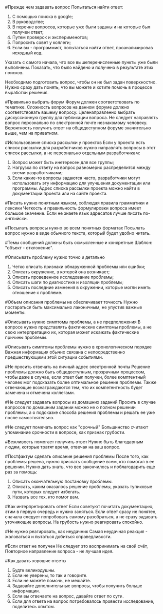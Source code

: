 #Прежде чем задавать вопрос
Попытаться найти ответ:
1. С помощью поиска в google;
2. В руководстве;
3. В перечне вопросов, которые уже были заданы и на которые был получен ответ;
4. Путем проверок и эксперименотов;
5. Попросить совет у коллеги;
6. Если вы - программист, попытаться найти ответ, проанализировав исходный код.

Указать с самого начала, что все вышеперечисленные пункты уже были выполнены.
Показать, что было найдено и получено в результате этих поисков.

Необходимо подготовить вопрос, чтобы он не был задан поверхностно.
Нужно сразу дать понять, что вы можете и хотите помочь в процессе выработки решения.

#Правильно выбрать форум
Форум должен соответствовать по тематике.
Сложность вопросов на данном форуме должно соответствовать вашему вопросу.
Целенаправленно выбрать дискуссионную группу для публикации вопроса.
Не следует направлять вопрос персонально по электронной почте незнакомому человеку.
Вероятность получить ответ на общедоступном форуме значительно выше, чем на приватном.

#Использование списка рассылки у проектов
Если у проекта есть список рассылки для разработчиков нужно направлять вопросы в этот список рассылки, а не персонально отдельным разработчикам:
1. Вопрос может быть инетересен для все группы;
2. Нагрузка по ответу на вопрос равномерно распределится между всеми разработчиками;
3. Если какие-то вопросы задаются часто, разработчики могут использовать эту информацию для улучшения документации или программы.
Адрес списка рассылки проекта можно найти в документации проекта или на сайте проекта.

#Писать нужно понятным языком, соблюдая правила грамматики и лексики
Четкость и правильность формулировки вопроса имеет большое значение.
Если не знаете язык адресатов лучше писать по-английски.

#Посылать вопросы нужно во всем понятных форматах
Посылать вопрос нужно в виде обычного текста, который будет удобно читать.

#Темы сообщений должны быть осмысленные и конкретные 
Шаблон: "объект - отклонение".

#Описывать проблему нужно точно и детально
1. Четко описать признаки обнаруженной проблемы или ошибки;
2. Описать окружение, в которой она возникает;
3. Описать проведенное исследование проблемы;
4. Описать шаги по диагностике и изоляции проблемы;
5. Описать последние измнения в окружении, которые могли иметь отношение к проблеме.

#Объем описания проблемы не обеспечивает точность
Нужно постараться быть максимально лаконичным, не упустив важные моменты.

#Описывать нужно симптомы проблемы, а не предположения
В вопросе нужно представлять фактические симптомы проблемы, а не свою интерпретацию их, которая может искажать фактические причины проблемы.

#Описывать симптомы проблемы нужно в хронологическом порядке
Важная информация обычно связана с непосредственно предшествующими этой ситуации событиями. 

#Не просить отвечать на личный адрес электронной почты
Решение проблемы должно быть общедоступным, прозрачным процессом, чтобы даже в случае, если ответ был получен, более комптентный человек мог подсказать
более оптимальное решение проблемы.
Также отвечающие вознаграждаются тем, что их компетентность будет замечена и отмечена коллегами.

#Не следует задавать вопросы из домашних заданий
Просить в случае вопросов по домашним задании можно не о полном решении проблемы, а о подсказке способа решения проблемы и решать ее уже после
самостоятельно.

#Не следует помечать вопрос как "срочный"
Большинство считают упоминание срочности в вопросе, как признак грубости.

#Вежливость помогает получить ответ
Нужно быть благодарным людям, которые тратят время, отвечая на ваш вопрос.

#Постфактум сделать описание решения проблемы
После того, как проблемы решена, нужно прислать сообщение всем, кто помогал в ее решении. Нужно дать знать, что все закончилось и поблагодарить
еще раз за помощь:
1. Описать окончательную постановку проблемы.
2. Описать, каким оказалось решение проблемы, указать тупиковые пути, которых следует избегать.
3. Назвать все тех, кто помог вам.

#Как интерпретировать ответ
Если советуют почитать документацию, этим в первую очередь и нужно заняться.
Если ответ сразу не понятен, сначала следует попробовать самому разобраться, а не сразу задавать уточняющие вопросы.
На грубость нужно реагировать спокойно. 

#Не нужно реагировать, как неудачник
Самая неудачная реакция - жаловаться и пытаться добиться справедливости.

#Если ответ не получен
Не следует это воспринимать на свой счёт,
Повторное направление вопроса - не лучшая идея.

#Как давать хорошие ответы
1. Будте великодушны.
2. Если не уверены, то так и говорите.
3. Если не можете помочь, не мешайте.
4. Задавайте дополнительные вопросы, чтобы получить больше информации.
5. Если вы отвечаете на вопрос, давайте ответ по сути.
6. Если для ответа на вопрос потребовалось провести исследование, поделитесь опытом.